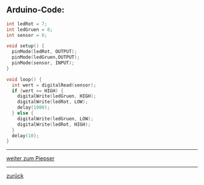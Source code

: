  <link rel="stylesheet" href="https://hi2272.github.io/StyleMD.css">

## Arduino-Code:

```C++
int ledRot = 7;
int ledGruen = 8;
int sensor = 6;

void setup() {
  pinMode(ledRot, OUTPUT);
  pinMode(ledGruen,OUTPUT);
  pinMode(sensor, INPUT);
}

void loop() {
  int wert = digitalRead(sensor);
  if (wert == HIGH) {
    digitalWrite(ledGruen, HIGH);
    digitalWrite(ledRot, LOW);
    delay(1000);
  } else {
    digitalWrite(ledGruen, LOW);
    digitalWrite(ledRot, HIGH);
  }
  delay(10);
}
```
***
[weiter zum Piepser](../03/index.html)   
***
[zurück](../index.html)

